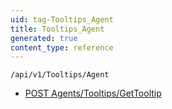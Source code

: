 ```yaml
---
uid: tag-Tooltips_Agent
title: Tooltips_Agent
generated: true
content_type: reference
---
```


```http
/api/v1/Tooltips/Agent
```




* [POST Agents/Tooltips/GetTooltip](v1TooltipsAgent_GetTooltip.md)